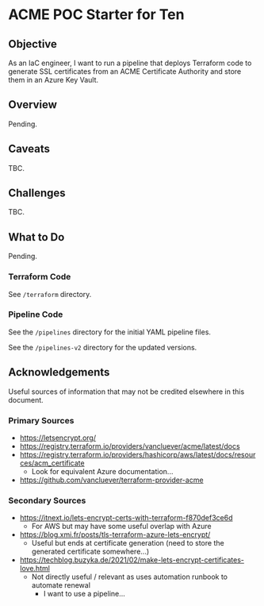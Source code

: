 # ACME POC Starter for Ten

## Objective

As an IaC engineer, I want to run a pipeline that deploys Terraform code to generate SSL certificates from an ACME Certificate Authority and store them in an Azure Key Vault.

## Overview

Pending.

## Caveats

TBC.

## Challenges

TBC.

## What to Do

Pending.

### Terraform Code

See `/terraform` directory.

### Pipeline Code

See the `/pipelines` directory for the initial YAML pipeline files.

See the `/pipelines-v2` directory for the updated versions.

## Acknowledgements

Useful sources of information that may not be credited elsewhere in this document.

### Primary Sources

- <https://letsencrypt.org/>
- <https://registry.terraform.io/providers/vancluever/acme/latest/docs>
- <https://registry.terraform.io/providers/hashicorp/aws/latest/docs/resources/acm_certificate>
  - Look for equivalent Azure documentation...
- <https://github.com/vancluever/terraform-provider-acme>

### Secondary Sources

- <https://itnext.io/lets-encrypt-certs-with-terraform-f870def3ce6d>
  - For AWS but may have some useful overlap with Azure
- <https://blog.xmi.fr/posts/tls-terraform-azure-lets-encrypt/>
  - Useful but ends at certificate generation (need to store the generated certificate somewhere...)
- <https://techblog.buzyka.de/2021/02/make-lets-encrypt-certificates-love.html>
  - Not directly useful / relevant as uses automation runbook to automate renewal
    - I want to use a pipeline...
